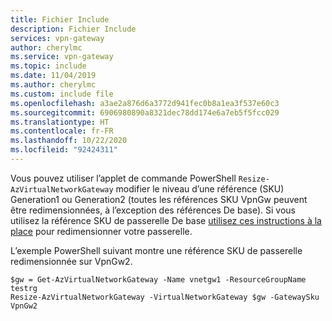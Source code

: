 ```yaml
---
title: Fichier Include
description: Fichier Include
services: vpn-gateway
author: cherylmc
ms.service: vpn-gateway
ms.topic: include
ms.date: 11/04/2019
ms.author: cherylmc
ms.custom: include file
ms.openlocfilehash: a3ae2a876d6a3772d941fec0b8a1ea3f537e60c3
ms.sourcegitcommit: 6906980890a8321dec78dd174e6a7eb5f5fcc029
ms.translationtype: HT
ms.contentlocale: fr-FR
ms.lasthandoff: 10/22/2020
ms.locfileid: "92424311"
---
```

Vous pouvez utiliser l’applet de commande PowerShell `Resize-AzVirtualNetworkGateway` modifier le niveau d’une référence (SKU) Generation1 ou Generation2 (toutes les références SKU VpnGw peuvent être redimensionnées, à l’exception des références De base). Si vous utilisez la référence SKU de passerelle De base [utilisez ces instructions à la place](../articles/vpn-gateway/vpn-gateway-about-skus-legacy.md#resize) pour redimensionner votre passerelle.

L’exemple PowerShell suivant montre une référence SKU de passerelle redimensionnée sur VpnGw2.

```azurepowershell-interactive
$gw = Get-AzVirtualNetworkGateway -Name vnetgw1 -ResourceGroupName testrg
Resize-AzVirtualNetworkGateway -VirtualNetworkGateway $gw -GatewaySku VpnGw2
```